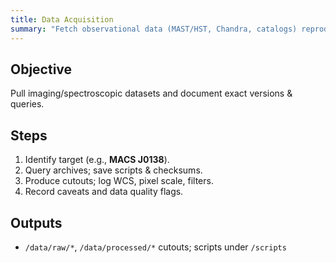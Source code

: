 ```yaml
---
title: Data Acquisition
summary: "Fetch observational data (MAST/HST, Chandra, catalogs) reproducibly."
---
```

## Objective
Pull imaging/spectroscopic datasets and document exact versions & queries.
## Steps
1. Identify target (e.g., **MACS J0138**).
2. Query archives; save scripts & checksums.
3. Produce cutouts; log WCS, pixel scale, filters.
4. Record caveats and data quality flags.
## Outputs
- `/data/raw/*`, `/data/processed/*` cutouts; scripts under `/scripts`
